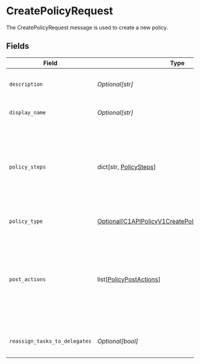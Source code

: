 # CreatePolicyRequest

The CreatePolicyRequest message is used to create a new policy.


## Fields

| Field                                                                                                                                       | Type                                                                                                                                        | Required                                                                                                                                    | Description                                                                                                                                 |
| ------------------------------------------------------------------------------------------------------------------------------------------- | ------------------------------------------------------------------------------------------------------------------------------------------- | ------------------------------------------------------------------------------------------------------------------------------------------- | ------------------------------------------------------------------------------------------------------------------------------------------- |
| `description`                                                                                                                               | *Optional[str]*                                                                                                                             | :heavy_minus_sign:                                                                                                                          | The description of the new policy.                                                                                                          |
| `display_name`                                                                                                                              | *Optional[str]*                                                                                                                             | :heavy_minus_sign:                                                                                                                          | The display name of the new policy.                                                                                                         |
| `policy_steps`                                                                                                                              | dict[str, [PolicySteps](../../models/shared/policysteps.md)]                                                                                | :heavy_minus_sign:                                                                                                                          | The map of policy type to policy steps. The key is the stringified version of the enum. See other policies for examples.                    |
| `policy_type`                                                                                                                               | [Optional[C1APIPolicyV1CreatePolicyRequestPolicyType]](../../models/shared/c1apipolicyv1createpolicyrequestpolicytype.md)                   | :heavy_minus_sign:                                                                                                                          | The enum of the policy type.                                                                                                                |
| `post_actions`                                                                                                                              | list[[PolicyPostActions](../../models/shared/policypostactions.md)]                                                                         | :heavy_minus_sign:                                                                                                                          | Actions to occur after a policy finishes. As of now this is only valid on a certify policy to remediate a denied certification immediately. |
| `reassign_tasks_to_delegates`                                                                                                               | *Optional[bool]*                                                                                                                            | :heavy_minus_sign:                                                                                                                          | Allows reassigning tasks to delegates.                                                                                                      |
